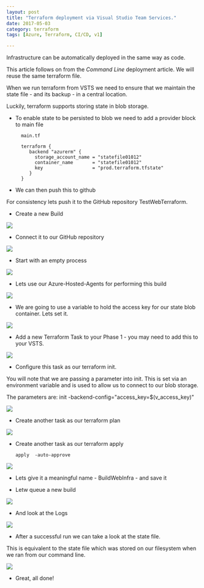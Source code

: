 ```yaml
---
layout: post
title: "Terraform deployment via Visual Studio Team Services."
date: 2017-05-03
category: terraform
tags: [Azure, Terraform, CI/CD, v1]

---
```

Infrastructure can be automatically deployed in the same way as code.

This article follows on from the *Command Line* deployment article.  We will reuse the same terraform file.

When we run terraform from VSTS we need to ensure that we maintain the state file - and its backup - in a central location.

Luckily, terraform supports storing state in blob storage.

- To enable state to be persisted to blob we need to add a provider block to main file

        main.tf

        terraform {
           backend "azurerm" {
             storage_account_name = "statefile01012"
             container_name       = "statefile01012"
             key                  = "prod.terraform.tfstate"
           }
        }

- We can then push this to github

For consistency lets push it to the GitHub repository TestWebTerraform.

- Create a new Build

![](/images/New-IaC-Release-01.png)

- Connect it to our GitHub repository

![](/images/New-IaC-Release-02.png)

- Start with an empty process 

![](/images/New-IaC-Release-03.png)

- Lets use our Azure-Hosted-Agents for performing this build

![](/images/New-IaC-Release-04.png)


- We are going to use a variable to hold the access key for our state blob container.  Lets set it.

![](/images/New-IaC-Release-05.png)


- Add a new Terraform Task to your Phase 1 - you may need to add this to your VSTS.

![](/images/New-IaC-Release-06.png)


- Configure this task as our terraform init.

You will note that we are passing a parameter into init.  This is set via an environment variable and is used to allow us to connect to our blob storage.

The parameters are:
init -backend-config="access_key=$(v_access_key)"

![](/images/New-IaC-Release-07.png)



- Create another task as our terraform plan

![](/images/New-IaC-Release-08.png)

- Create another task as our terraform apply

      apply  -auto-approve 

![](/images/New-IaC-Release-09.png)

- Lets give it a meaningful name - BuildWebInfra - and save it

- Letw queue a new build

![](/images/New-IaC-Release-10.png)

- And look at the Logs

![](/images/New-IaC-Release-11.png)

- After a successful run we can take a look at the state file.

This is equivalent to the state file which was stored on our filesystem when we ran from our command line.

![](/images/New-IaC-Release-12.png)

-  Great, all done!